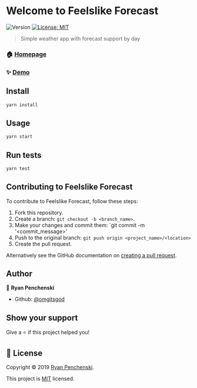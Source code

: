 # Welcome to Feelslike Forecast
![Version](https://img.shields.io/badge/version-0.1.0-blue.svg?cacheSeconds=2592000)
[![License: MIT](https://img.shields.io/badge/License-MIT-yellow.svg)](https://github.com/omgitsgod/feelslike-forecast/blob/master/LICENSE)

> Simple weather app with forecast support by day

### 🏠 [Homepage](https://github.com/omgitsgod/feelslike-forecast)

### ✨ [Demo](https://feelslike.netlify.com)

## Install

```sh
yarn install
```

## Usage

```sh
yarn start
```

## Run tests

```sh
yarn test
```

## Contributing to Feelslike Forecast

To contribute to Feelslike Forecast, follow these steps:

1. Fork this repository.
2. Create a branch: `git checkout -b <branch_name>`.
3. Make your changes and commit them: `git commit -m '<commit_message>'
4. Push to the original branch: `git push origin <project_name>/<location>`
5. Create the pull request.

Alternatively see the GitHub documentation on [creating a pull request](https://help.github.com/en/github/collaborating-with-issues-and-pull-requests/creating-a-pull-request).

## Author

👤 **Ryan Penchenski**

* Github: [@omgitsgod](https://github.com/omgitsgod)

## Show your support

Give a ⭐️ if this project helped you!


## 📝 License

Copyright © 2019 [Ryan Penchenski](https://github.com/omgitsgod).

This project is [MIT](https://github.com/omgitsgod/feelslike-forecast/blob/master/LICENSE) licensed.
